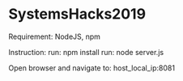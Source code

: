 # SystemsHacks2019

Requirement: NodeJS, npm

Instruction:
  run: npm install
  run: node server.js
  
  Open browser and navigate to: host_local_ip:8081
  
